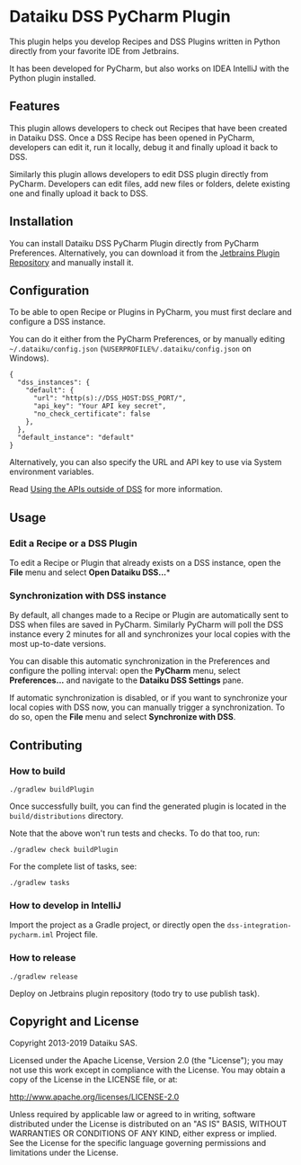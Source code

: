 # Dataiku DSS PyCharm Plugin

This plugin helps you develop Recipes and DSS Plugins written in Python
directly from your favorite IDE from Jetbrains.

It has been developed for PyCharm, but also works on IDEA IntelliJ with the
Python plugin installed.

## Features

This plugin allows developers to check out Recipes that have been created in
Dataiku DSS. Once a DSS Recipe has been opened in PyCharm, developers can edit
it, run it locally, debug it and finally upload it back to DSS.

Similarly this plugin allows developers to edit DSS plugin directly from
PyCharm. Developers can edit files, add new files or folders, delete existing
one and finally upload it back to DSS.

## Installation

You can install Dataiku DSS PyCharm Plugin directly from PyCharm Preferences.
Alternatively, you can download it from the [Jetbrains Plugin Repository](https://plugins.jetbrains.com/plugin/dataiku-dss)
and manually install it.

## Configuration

To be able to open Recipe or Plugins in PyCharm, you must first declare and
configure a DSS instance.

You can do it either from the PyCharm Preferences, or by manually editing
`~/.dataiku/config.json` (`%USERPROFILE%/.dataiku/config.json` on Windows).
```
{
  "dss_instances": {
    "default": {
      "url": "http(s)://DSS_HOST:DSS_PORT/",
      "api_key": "Your API key secret",
      "no_check_certificate": false
    },
  },
  "default_instance": "default"
}
```

Alternatively, you can also specify the URL and API key to use via System
environment variables.

Read [Using the APIs outside of DSS](https://doc.dataiku.com/dss/latest/python-api/outside-usage.html#setting-up-the-connection-with-dss)
for more information. 

## Usage

### Edit a Recipe or a DSS Plugin
To edit a Recipe or Plugin that already exists on a DSS instance, open the
**File** menu and select **Open Dataiku DSS...***

### Synchronization with DSS instance

By default, all changes made to a Recipe or Plugin are automatically sent to
DSS when files are saved in PyCharm. Similarly PyCharm will poll the DSS
instance every 2 minutes for all and synchronizes your local copies with the
most up-to-date versions.

You can disable this automatic synchronization in the Preferences and configure
the polling interval: open the **PyCharm** menu, select **Preferences...** and
navigate to the **Dataiku DSS Settings** pane.

If automatic synchronization is disabled, or if you want to synchronize your
local copies with DSS now, you can manually trigger a synchronization. To do
so, open the **File** menu and select **Synchronize with DSS**.

## Contributing

### How to build

    ./gradlew buildPlugin
    
Once successfully built, you can find the generated plugin is located in the `build/distributions` directory.

Note that the above won't run tests and checks. To do that too, run:

    ./gradlew check buildPlugin

For the complete list of tasks, see:

    ./gradlew tasks

### How to develop in IntelliJ

Import the project as a Gradle project, or directly open the `dss-integration-pycharm.iml` Project file.


### How to release

    ./gradlew release

Deploy on Jetbrains plugin repository (todo try to use publish task).

## Copyright and License

Copyright 2013-2019 Dataiku SAS.

Licensed under the Apache License, Version 2.0 (the "License"); you may not use this work except in compliance with the License. You may obtain a copy of the License in the LICENSE file, or at:

http://www.apache.org/licenses/LICENSE-2.0

Unless required by applicable law or agreed to in writing, software distributed under the License is distributed on an "AS IS" BASIS, WITHOUT WARRANTIES OR CONDITIONS OF ANY KIND, either express or implied. See the License for the specific language governing permissions and limitations under the License. 
